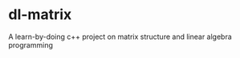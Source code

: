 dl-matrix
=========

A learn-by-doing c++ project on matrix structure and linear algebra programming
